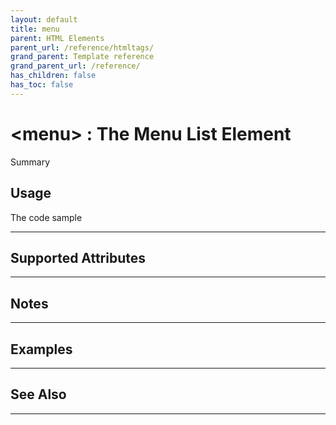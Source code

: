 ```yaml
---
layout: default
title: menu
parent: HTML Elements
parent_url: /reference/htmltags/
grand_parent: Template reference
grand_parent_url: /reference/
has_children: false
has_toc: false
---
```


# &lt;menu&gt; : The Menu List Element

Summary

## Usage

 The code sample

---

## Supported Attributes


---

## Notes


---

## Examples


---


## See Also


---

